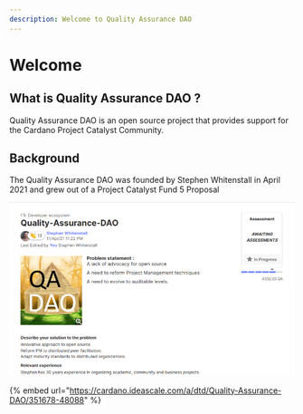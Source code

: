 ```yaml
---
description: Welcome to Quality Assurance DAO
---
```


# Welcome

## What is Quality Assurance DAO ?

Quality Assurance DAO is an open source project that provides support for the Cardano Project Catalyst Community.

## Background

The Quality Assurance DAO was founded by Stephen Whitenstall in April 2021 and grew out of a Project Catalyst Fund 5 Proposal 

![Quality Assurance DAO Fund 5 Proposal ](.gitbook/assets/2021-07-18-6-.png)

{% embed url="https://cardano.ideascale.com/a/dtd/Quality-Assurance-DAO/351678-48088" %}





